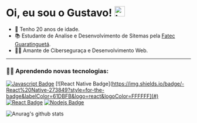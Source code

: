  # Oi, eu sou o Gustavo! <img src="https://user-images.githubusercontent.com/1303154/88677602-1635ba80-d120-11ea-84d8-d263ba5fc3c0.gif" width="28px" alt="hi">

* 📅  Tenho 20 anos de idade.
* 📚 Estudante de Analise e Desenvolvimento de Sitemas pela [Fatec Guaratinguetá](http://www.fatecguaratingueta.edu.br/).
* 🏴‍☠️ Amante de Ciberseguraça e Desenvolvimento Web.
<hr/>

### 👨‍💻 Aprendendo novas tecnologias:
[![Javascript Badge](https://img.shields.io/badge/-Javascript-F0DB4F?style=for-the-badge&labelColor=273849&logo=javascript&logoColor=F0DB4F)](#) 
[![React Native Badge](https://img.shields.io/badge/-React%20Native-273849?style=for-the-badge&labelColor=61DBFB&logo=react&logoColor=FFFFFF](#) 
[![React Badge](https://img.shields.io/badge/-React-61DBFB?style=for-the-badge&labelColor=273849&logo=react&logoColor=61DBFB)](#)
[![Nodejs Badge](https://img.shields.io/badge/-Nodejs-3C873A?style=for-the-badge&labelColor=273849&logo=node.js&logoColor=3C873A)](#)



![Anurag's github stats](https://github-readme-stats.vercel.app/api?username=scrowszinho&show_icons=true&theme=dracula)

